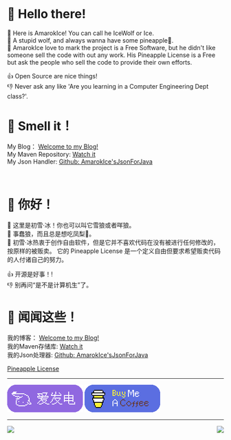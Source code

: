 # :wave: Hello there!

:star2: Here is AmarokIce! You can call he IceWolf or Ice.</br>
:wolf: A stupid wolf, and always wanna have some pineapple🍍.</br>
:closed_book: AmarokIce love to mark the project is a Free Software, but he didn't like someone sell the code with out any work. His Pineapple License
 is a Free but ask the people who sell the code to provide their own efforts.</p>

:+1: Open Source are nice things!<br />
:-1: Never ask any like 'Are you learning in a Computer Engineering Dept class?'.<br />

# :star2: Smell it！

My Blog： [Welcome to my Blog!](https://wolf.snowlyicewolf.club) <br />
My Maven Repository: [Watch it](http://maven.snowlyicewolf.club) <br />
My Json Handler: [Github: AmarokIce'sJsonForJava](https://github.com/AmarokIce/AmarokJsonForJava)

</p>
</br>

# :wave: 你好！

:star2: 这里是初雪·冰！你也可以叫它雪狼或者咩狼。</br>
:wolf: 事蠢狼，而且总是想吃凤梨🍍。</br>
:closed_book: 初雪·冰热衷于创作自由软件，但是它并不喜欢代码在没有被进行任何修改的，按原样的被贩卖。 它的 Pineapple License 是一个定义自由但要求希望贩卖代码的人付诸自己的努力。</p>

:+1: 开源是好事！!<br />
:-1: 别再问“是不是计算机生”了。<br />

# :star2: 闻闻这些！

我的博客： [Welcome to my Blog!](https://wolf.snowlyicewolf.club) <br />
我的Maven存储库: [Watch it](http://maven.snowlyicewolf.club) <br />
我的Json处理器: [Github: AmarokIce'sJsonForJava](https://github.com/AmarokIce/AmarokJsonForJava)

[Pineapple License](https://github.com/AmarokIce/AmarokIce/blob/main/PineappleLicense.txt)

------------------------

[![](https://raw.githubusercontent.com/AmarokIce/AmarokIce/main/img/AiFaDian.png)](https://afdian.net/a/AmarokIce)
[![](https://raw.githubusercontent.com/AmarokIce/AmarokIce/main/img/BuyMeACoffee.png)](https://www.buymeacoffee.com/AmarokIce)

------------------------

<img align="left" src="https://github-readme-stats.vercel.app/api?username=AmarokIce&show_icons=true&icon_color=0B61A4&text_color=718096&bg_color=ffffff&hide_title=true" />
<img align="right" src="https://github-readme-stats.vercel.app/api/top-langs/?username=AmarokIce&layout=compact&hide=html,css,less,scss&langs_count=8&theme=tokyonight&hide_title=true" />
